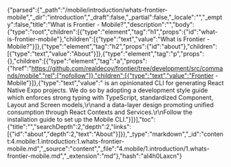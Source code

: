 {"parsed":{"_path":"/mobile/introduction/whats-frontier-mobile","_dir":"introduction","_draft":false,"_partial":false,"_locale":"","_empty":false,"title":"What is Frontier - Mobile?","description":"","body":{"type":"root","children":[{"type":"element","tag":"h1","props":{"id":"what-is-frontier-mobile"},"children":[{"type":"text","value":"What is Frontier - Mobile?"}]},{"type":"element","tag":"h2","props":{"id":"about"},"children":[{"type":"text","value":"About"}]},{"type":"element","tag":"p","props":{},"children":[{"type":"element","tag":"a","props":{"href":"https://github.com/realdecoy/frontier/tree/development/src/commands/mobile","rel":["nofollow"]},"children":[{"type":"text","value":"Frontier - Mobile"}]},{"type":"text","value":" is an opinionated CLI for generating React Native Expo projects. We do so by adopting a development style guide which enforces strong typing with TypeScript, standardized Component, Layout and Screen models,\r\nand a data-layer design promoting unified consumption through React Contexts and Services.\r\nFollow the installation guide to set up the Mobile CLI."}]}],"toc":{"title":"","searchDepth":2,"depth":2,"links":[{"id":"about","depth":2,"text":"About"}]}},"_type":"markdown","_id":"content:4.mobile:1.introduction:1.whats-frontier-mobile.md","_source":"content","_file":"4.mobile/1.introduction/1.whats-frontier-mobile.md","_extension":"md"},"hash":"aI4h0Laxcn"}